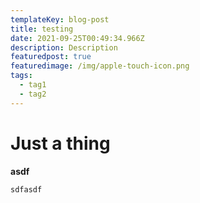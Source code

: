 ```yaml
---
templateKey: blog-post
title: testing
date: 2021-09-25T00:49:34.966Z
description: Description
featuredpost: true
featuredimage: /img/apple-touch-icon.png
tags:
  - tag1
  - tag2
---
```

# Just a **thing**

**asdf**

`sdfasdf`
